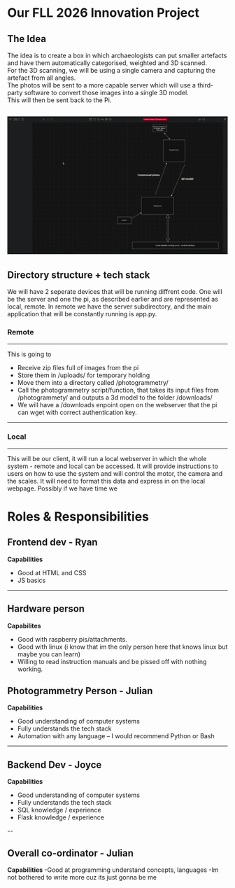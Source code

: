 # Our FLL 2026 Innovation Project

## The Idea

The idea is to create a box in which archaeologists can put smaller artefacts and have them automatically categorised, weighted and 3D scanned.  
For the 3D scanning, we will be using a single camera and capturing the artefact from all angles.  
The photos will be sent to a more capable server which will use a third-party software to convert those images into a single 3D model.  
This will then be sent back to the Pi.

![diagram](diagram.png)
---
## Directory structure + tech stack
We will have 2 seperate devices that will be running diffrent code. One will be the server and one the pi, as described earlier and are represented as local, remote. In remote we have the server subdirectory, and the main application that will be constantly running is app.py.

### Remote
---
This is going to 
  - Receive zip files full of images from the pi
  - Store them in /uploads/ for temporary holding
  - Move them into a directory called /photogrammetry/
  - Call the photogrammetry script/function, that takes its input files from /photogrammety/ and outputs a 3d model to the folder /downloads/
  - We will have a /downloads enpoint open on the webserver that the pi can wget with correct authentication key.

---


### Local
---
This will be our client, it will run a local webserver in which the whole system - remote and local can be accessed. It will provide instructions to users on how to use the system
and will control the motor, the camera and the scales. It will need to format this data and express in on the local webpage. 
Possibly if we have time we 



# Roles & Responsibilities

## Frontend dev - Ryan

**Capabilities**
- Good at HTML and CSS  
- JS basics

---


## Hardware person














**Capabilites**
- Good with raspberry pis/attachments.
- Good with linux (i know that im the only person here that knows linux but maybe you can learn)
- Willing to read instruction manuals and be pissed off with nothing working.

## Photogrammetry Person - Julian

**Capabilities**
- Good understanding of computer systems  
- Fully understands the tech stack  
- Automation with any language – I would recommend Python or Bash

---

## Backend Dev - Joyce

**Capabilities**
- Good understanding of computer systems  
- Fully understands the tech stack  
- SQL knowledge / experience  
- Flask knowledge / experience

--

## Overall co-ordinator - Julian

**Capabilities**
-Good at programming understand concepts, languages
-Im not bothered to write more cuz its just gonna be me

